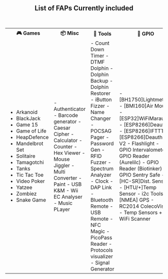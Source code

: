 <h2 align="center">List of FAPs Currently included</h2>

<br>

<table>
    <tr>
<th>🎮 Games</th>
<th>📦 Misc</th>
<th>🔧 Tools</th>
<th>🔌 GPIO</th>
<th>🎵 Music</th>
    <tr>
        <td>
        
- Arkanoid
- BlackJack
- Game 15
- Game of Life
- HeapDefence
- Mandelbrot Set
- Solitaire
- Tamagotchi
- Tanks
- Tic Tac Toe
- Video Poker
- Yatzee
- Zombiez
- Snake Game
<td>
- Authenticator
- Barcode generator
- Caesar Cipher
- Calculator
- Counter
- Hex Viewer
- Mouse Jiggler
- Multi Converter
- Paint
- USB K&M
- Wii EC Analyser
- Music PLayer
<td>
- Count Down Timer
- DTMF Dolphin
- Dolphin Backup
- Dolphin Restorer
- iButton Fizzer
- Name Changer
- POCSAG Pager
- Password Gen
- RFID Fuzzer
- Spectrum Analyzer
- Clock
- DAP Link
- Bluetooth Remote
- USB Remote
- NFC Magic
- PicoPass Reader
- Protocols visualizer
- Signal Generator
<td>
- [BH1750]Lightmeter
- [BMI160]Air Mouse
- [ESP32]WiFiMarauder
- [ESP8266]Deauther
- [ESP8266]IFTTT
- [ESP8266]Deauthe V2
- Flashlight
- GPIO Intervalometer
- GPIO Reader (Aurelilc)
- GPIO Reader (Biotinker)
- GPIO Sentry Safe
- [HC-SR]Dist. Sensor
- [HTU/+]Temp Sensor
- i2c Tools
- [NMEA] GPS
- RC2014 ColecoVision
- Temp Sensors +
- WiFi Scanner
<td>
- BPM Tapper
- Metronome
- Morse Code
- Music Beeper
- Ocarina
- SAM AYBABTU
- SAM NO
- SAM WTF
- SAM YES
- Tuning Fork
- USB Midi
- WAV Player
- Zero Tracker
</td>
</tr>